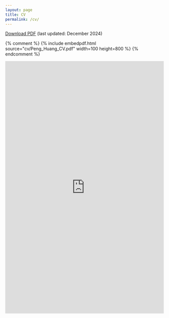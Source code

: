 ```yaml
---
layout: page
title: CV
permalink: /cv/
---
```



 [Download PDF](cv/Peng_Huang_CV.pdf)  (last updated: December 2024)

 <!--
 The PDF should be embedded underneath -- uses Google Docs for embedding and works if the PDF is on dropbox. Works sporadically if PDF is elsewhere too.
-->

{% comment %}
{% include embedpdf.html source="cv/Peng_Huang_CV.pdf" width=100 height=800 %}
{% endcomment %}

<iframe 
   src="http://docs.google.com/viewer?url=penghuang.me/cv/Peng_Huang_CV.pdf&hl=en_US&embedded=true" 
   style="width:100%; 
   height:800px; 
   border:0;" 
   scrolling="no">
   </iframe>


